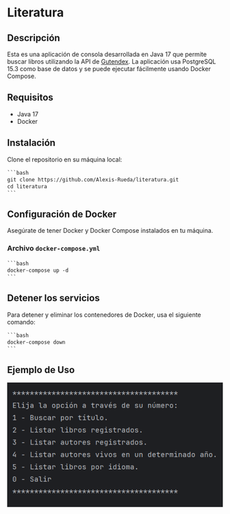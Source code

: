 # Literatura

## Descripción

Esta es una aplicación de consola desarrollada en Java 17 que permite buscar libros utilizando la API de [Gutendex](https://gutendex.com/). 
La aplicación usa PostgreSQL 15.3 como base de datos y se puede ejecutar fácilmente usando Docker Compose.

## Requisitos

- Java 17
- Docker

## Instalación

Clone el repositorio en su máquina local:

    ```bash
    git clone https://github.com/Alexis-Rueda/literatura.git
    cd literatura
    ```

## Configuración de Docker

Asegúrate de tener Docker y Docker Compose instalados en tu máquina.

### Archivo `docker-compose.yml`

    ```bash
    docker-compose up -d
    ```

## Detener los servicios

Para detener y eliminar los contenedores de Docker, usa el siguiente comando:

    ```bash
    docker-compose down
    ```

## Ejemplo de Uso

![img.png](img.png)